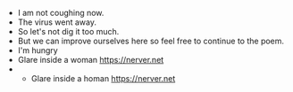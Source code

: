 - I am not coughing now.
- The virus went away.
- So let's not dig it too much.
- But we can improve ourselves here so feel free to continue to the poem.
- I'm hungry
- Glare inside a woman https://nerver.net
- - Glare inside a homan https://nerver.net
